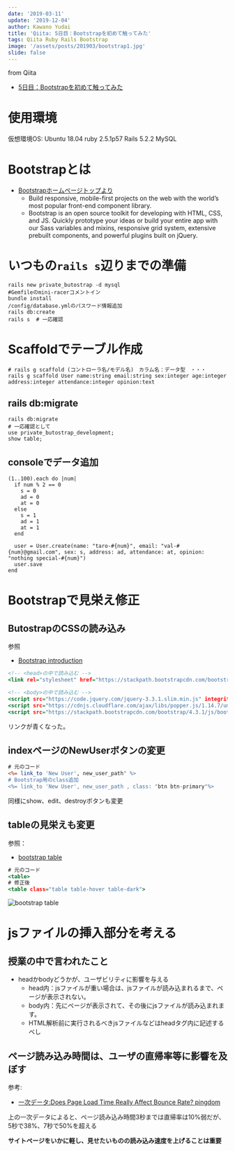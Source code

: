 ```yaml
---
date: '2019-03-11'
update: '2019-12-04'
author: Kawano Yudai
title: 'Qiita: 5日目：Bootstrapを初めて触ってみた'
tags: Qiita Ruby Rails Bootstrap
image: '/assets/posts/201903/bootstrap1.jpg'
slide: false
---
```


from Qiita
- [5日目：Bootstrapを初めて触ってみた](https://qiita.com/OriverK/items/7cff4e36a2d19759cccb)

# 使用環境
仮想環境OS: Ubuntu 18.04
ruby 2.5.1p57
Rails 5.2.2
MySQL

# Bootstrapとは
- [Bootstrapホームページトップより](https://getbootstrap.com/)
  - Build responsive, mobile-first projects on the web with the world’s most popular front-end component library.
  - Bootstrap is an open source toolkit for developing with HTML, CSS, and JS. Quickly prototype your ideas or build your entire app with our Sass variables and mixins, responsive grid system, extensive prebuilt components, and powerful plugins built on jQuery.

# いつもの`rails s`辺りまでの準備
```sh:terminal
rails new private_butostrap -d mysql
#Gemfileのmini-racerコメントイン
bundle install
/config/database.ymlのパスワード情報追加
rails db:create
rails s  # 一応確認
```

# Scaffoldでテーブル作成
```sh:terminal
# rails g scaffold (コントローラ名/モデル名)　カラム名：データ型　・・・
rails g scaffold User name:string email:string sex:integer age:integer address:integer attendance:integer opinion:text
```

## rails db:migrate
```sh:terminal
rails db:migrate
# 一応確認として
use private_butostrap_development;
show table;
```

## consoleでデータ追加
```rb:console
(1..100).each do |num|
  if num % 2 == 0
    s = 0
    ad = 0
    at = 0
  else
    s = 1
    ad = 1
    at = 1
  end

  user = User.create(name: "taro-#{num}", email: "val-#{num}@gmail.com", sex: s, address: ad, attendance: at, opinion: "nothing special-#{num}")
  user.save
end
```

# Bootstrapで見栄え修正
## ButostrapのCSSの読み込み
参照
- [Bootstrap introduction](https://getbootstrap.com/docs/4.3/getting-started/introduction/)

```html:app/views/layouts/application.html.erb
<!-- <head>の中で読み込む -->
<link rel="stylesheet" href="https://stackpath.bootstrapcdn.com/bootstrap/4.3.1/css/bootstrap.min.css" integrity="sha384-ggOyR0iXCbMQv3Xipma34MD+dH/1fQ784/j6cY/iJTQUOhcWr7x9JvoRxT2MZw1T" crossorigin="anonymous">

<!-- <body>の中で読み込む -->
<script src="https://code.jquery.com/jquery-3.3.1.slim.min.js" integrity="sha384-q8i/X+965DzO0rT7abK41JStQIAqVgRVzpbzo5smXKp4YfRvH+8abtTE1Pi6jizo" crossorigin="anonymous"></script>
<script src="https://cdnjs.cloudflare.com/ajax/libs/popper.js/1.14.7/umd/popper.min.js" integrity="sha384-UO2eT0CpHqdSJQ6hJty5KVphtPhzWj9WO1clHTMGa3JDZwrnQq4sF86dIHNDz0W1" crossorigin="anonymous"></script>
<script src="https://stackpath.bootstrapcdn.com/bootstrap/4.3.1/js/bootstrap.min.js" integrity="sha384-JjSmVgyd0p3pXB1rRibZUAYoIIy6OrQ6VrjIEaFf/nJGzIxFDsf4x0xIM+B07jRM" crossorigin="anonymous"></script>
```

リンクが青くなった。

## indexページのNewUserボタンの変更
```rb:app/views/users/index.html.erb
# 元のコード
<%= link_to 'New User', new_user_path" %>
# Bootstrap用のclass追加
<%= link_to 'New User', new_user_path , class: "btn btn-primary"%>
```

同様にshow、edit、destroyボタンも変更

## tableの見栄えも変更
参照：
- [bootstrap table](https://getbootstrap.com/docs/4.3/content/tables/)

```rb:app/views/layouts/application.html.erb
# 元のコード
<table>
# 修正後
<table class="table table-hover table-dark">
```

<picture>
  <source srcSet="/assets/posts/201903/bootstrap1.webp" type="image/webp">
  <img src="/assets/posts/201903/bootstrap1.jpg" alt="bootstrap table">
</picture>


# jsファイルの挿入部分を考える
## 授業の中で言われたこと
- headかbodyどうかが、ユーザビリティに影響を与える
    - head内：jsファイルが重い場合は、jsファイルが読み込まれるまで、ページが表示されない。
    - body内：先にページが表示されて、その後にjsファイルが読み込まれます。
    - HTML解析前に実行されるべきjsファイルなどはheadタグ内に記述するべし

## ページ読み込み時間は、ユーザの直帰率等に影響を及ぼす
参考:
- [一次データ:Does Page Load Time Really Affect Bounce Rate? pingdom](https://royal.pingdom.com/page-load-time-really-affect-bounce-rate/)

上の一次データによると、ページ読み込み時間3秒までは直帰率は10%弱だが、5秒で38%、7秒で50%を超える

**サイトページをいかに軽し、見せたいものの読み込み速度を上げることは重要**
